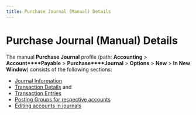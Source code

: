 ```yaml
---
title: Purchase Journal (Manual) Details
---
```


# Purchase Journal (Manual) Details


The manual **Purchase Journal** profile  (path: **Accounting** > **Account****Payable** > **Purchase****Journal** > **Options**  > **New** > **In 
 New Window**) consists of the following sections:

- [Journal  Information]({{site.acc_baseurl}}/purchasing/manual-purchases/manual-purchase-jrnl-dtls/journal-information/journal_information_manpurjrnl.html)
- [Transaction  Details]({{site.acc_baseurl}}/purchasing/manual-purchases/manual-purchase-jrnl-dtls/trans-dtls/transaction_details_manual_purchase_journal.html) and
- [Transaction  Entries]({{site.acc_baseurl}}/purchasing/manual-purchases/manual-purchase-jrnl-dtls/transaction-entries/transaction_entries_manpurjrnl_con.html)
- [Posting  Groups for respective accounts]({{site.acc_baseurl}}/misc/posting_groups_for_respective_accounts_manual_journals_accounting.html)
- [Editing  accounts in journals]({{site.acc_baseurl}}/misc/editing_accounts_in_journals_accounting.html)

